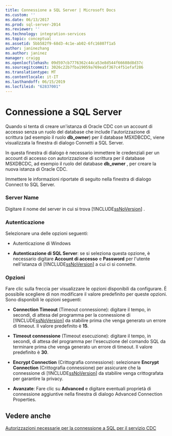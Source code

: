 ```yaml
---
title: Connessione a SQL Server | Microsoft Docs
ms.custom: ''
ms.date: 06/13/2017
ms.prod: sql-server-2014
ms.reviewer: ''
ms.technology: integration-services
ms.topic: conceptual
ms.assetid: 5bb582f9-68d3-4c1e-ab02-6fc16807f1a5
author: janinezhang
ms.author: janinez
manager: craigg
ms.openlocfilehash: 09d597cb7776362c44ca53e8d544f66608d8d37c
ms.sourcegitcommit: 3026c22b7fba19059a769ea5f367c4f51efaf286
ms.translationtype: MT
ms.contentlocale: it-IT
ms.lasthandoff: 06/15/2019
ms.locfileid: "62837001"
---
```

# <a name="connection-to-sql-server"></a>Connessione a SQL Server
  Quando si tenta di creare un'istanza di Oracle CDC con un account di accesso senza un ruolo del database che include l'autorizzazione di scrittura (ad esempio il ruolo **db_owner**) per il database MSXDBCDC, viene visualizzata la finestra di dialogo Connetti a SQL Server.  
  
 In questa finestra di dialogo è necessario immettere le credenziali per un account di accesso con autorizzazione di scrittura per il database MSXDBCDC, ad esempio il ruolo del database **db_owner** , per creare la nuova istanza di Oracle CDC.  
  
 Immettere le informazioni riportate di seguito nella finestra di dialogo Connect to SQL Server.  
  
### <a name="server-name"></a>Server Name  
 Digitare il nome del server in cui si trova [!INCLUDE[ssNoVersion](../../includes/ssnoversion-md.md)] .  
  
### <a name="authentication"></a>Autenticazione  
 Selezionare una delle opzioni seguenti:  
  
-   Autenticazione di Windows  
  
-   **Autenticazione di SQL Server**: se si seleziona questa opzione, è necessario digitare **Account di accesso** e **Password** per l'utente nell'istanza di [!INCLUDE[ssNoVersion](../../includes/ssnoversion-md.md)] a cui ci si connette.  
  
### <a name="options"></a>Opzioni  
 Fare clic sulla freccia per visualizzare le opzioni disponibili da configurare. È possibile scegliere di non modificare il valore predefinito per queste opzioni. Sono disponibili le opzioni seguenti:  
  
-   **Connection Timeout** (Timeout connessione): digitare il tempo, in secondi, di attesa del programma per la connessione di [!INCLUDE[ssNoVersion](../../includes/ssnoversion-md.md)] da stabilire prima che venga generato un errore di timeout. Il valore predefinito è **15**.  
  
-   **Timeout connessione** (Timeout esecuzione): digitare il tempo, in secondi, di attesa del programma per l'esecuzione del comando SQL da terminare prima che venga generato un errore di timeout. Il valore predefinito è **30**.  
  
-   **Encrypt Connection** (Crittografia connessione): selezionare **Encrypt Connection** (Crittografia connessione) per assicurare che la connessione di [!INCLUDE[ssNoVersion](../../includes/ssnoversion-md.md)] da stabilire venga crittografata per garantire la privacy.  
  
-   **Avanzate**: Fare clic su **Advanced** e digitare eventuali proprietà di connessione aggiuntive nella finestra di dialogo Advanced Connection Properties.  
  
## <a name="see-also"></a>Vedere anche  
 [Autorizzazioni necessarie per la connessione a SQL per il servizio CDC](sql-server-connection-required-permissions-for-the-cdc-service.md)  
  
  
